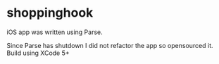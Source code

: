 # shoppinghook

iOS app was written using Parse. 

Since Parse has shutdown I did not refactor the app so opensourced it. Build using XCode 5+